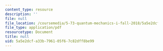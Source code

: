 ```yaml
---
content_type: resource
description: ''
file: null
file_location: /coursemedia/5-73-quantum-mechanics-i-fall-2018/5a5e2dcfa33b796105f67c82dff8be99_MIT5_73F18_Lec10.pdf
file_type: application/pdf
resourcetype: Document
title: null
uid: 5a5e2dcf-a33b-7961-05f6-7c82dff8be99
---
```

